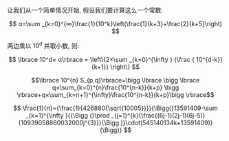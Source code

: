 让我们从一个简单情况开始, 假设我们要计算这么一个常数:

$$
α=\sum _{k=0}^{∞}\frac{1}{10^k}\left(\frac{1}{k+3}+\frac{2}{k+5}\right)
$$

两边乘以 $10^d$ 并取小数, 则:

$$
\lbrace 10^d× α\rbrace = \left\{2×\sum _{k=0}^{\infty }
{\frac { 10^{d-k}}{k+1}}
\right\}
$$



$$\lbrace 10^{n} S_{p,q}\rbrace=\bigg \lbrace \bigg \lbrace q×\sum_{k=0}^{n}\frac{10^{n-k}}{k+p} \bigg \rbrace+q×\sum_{k=n+1}^{\infty}\frac{10^{n-k}}{k+p}\bigg \rbrace$$


$$
\frac{1}{π}={\frac{1}{426880{\sqrt{10005}}}}{\Bigg(}13591409-\sum _{k=1}^{\infty }{{\Bigg (}\prod _{j=1}^{k}{\frac{(6j-1)(2j-1)(6j-5)}{10939058860032000j^{3}}}{\Bigg )}\cdot(545140134k+13591409)}{\Bigg)}
$$
